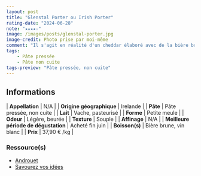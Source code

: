 ```yaml
---
layout: post
title: "Glenstal Porter ou Irish Porter"
rating-date: "2024-06-28"
note: "★★★★☆"
image: /images/posts/glenstal-porter.jpg
image-credit: Photo prise par moi-même
comment: "Il s'agit en réalité d'un cheddar élaboré avec de la bière brune (Porter ou Guiness). D’aspect, il est assez majestueux avec cette texture marbrée. Son odeur est assez légère. Sa texture souple ressemble un peu à celle d’une tomme mais reste plus grasse, plus beurrée. On retrouve au goût des notes de beurre, de caramel et légèrement de fumée. C’est une très belle découverte pour l’apéritif ! Le fromager m’a également conseillé de le déguster dans un burger."
tags:
    - Pâte pressée
    - Pâte non cuite
tags-preview: "Pâte pressée, non cuite"
---
```


## Informations

| **Appellation** | N/A |
| **Origine géographique** | Irelande |
| **Pâte** | Pâte pressée, non cuite |
| **Lait** | Vache, pasteurisé |
| **Forme** | Petite meule |
| **Odeur** | Légère, beurée |
| **Texture** | Souple |
| **Affinage** | N/A |
| **Meilleure période de dégustation** | Acheté fin juin |
| **Boisson(s)** | Bière brune, vin blanc |
| **Prix** | 37,90 € /kg |

### Ressource(s)
* [Androuet](https://androuet.com/Irish-Porter-1528.html)
* [Savourez vos idées](https://savourezvosidees.fr/produit/irish-porter-cheese/)